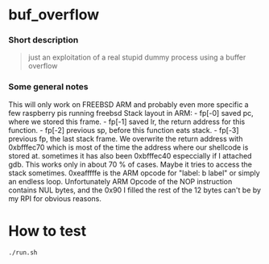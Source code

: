 buf_overflow
============
### Short description
> just an exploitation of a real stupid dummy process using a buffer overflow

### Some general notes
This will only work on FREEBSD ARM and probably even more specific a few raspberry pis running freebsd
Stack layout in ARM:
      	- fp[-0] saved pc, where we stored this frame.
        - fp[-1] saved lr, the return address for this function. 
	- fp[-2] previous sp, before this function eats stack.
        - fp[-3] previous fp, the last stack frame.
We overwrite the return address with 0xbfffec70 which is most of the time the address where our shellcode is stored at. sometimes it has also been 0xbfffec40 especcially if I attached gdb.
This works only in about 70 % of cases. Maybe it tries to access the stack sometimes.
0xeafffffe is the ARM opcode for "label: b label" or simply an endless loop. Unfortunately ARM Opcode of the NOP instruction contains NUL bytes, and the 0x90 I filled the rest of the 12 bytes can't be by my RPI for obvious reasons.
# How to test
```
./run.sh
```
